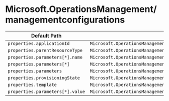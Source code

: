 # Microsoft.OperationsManagement/managementconfigurations

| Default Path | Alias |
|---|---|
| `properties.applicationId` | `Microsoft.OperationsManagement/managementconfigurations/applicationId` |
| `properties.parentResourceType` | `Microsoft.OperationsManagement/managementconfigurations/parentResourceType` |
| `properties.parameters[*].name` | `Microsoft.OperationsManagement/managementconfigurations/parameters[*].name` |
| `properties.parameters[*]` | `Microsoft.OperationsManagement/managementconfigurations/parameters[*]` |
| `properties.parameters` | `Microsoft.OperationsManagement/managementconfigurations/parameters` |
| `properties.provisioningState` | `Microsoft.OperationsManagement/managementconfigurations/provisioningState` |
| `properties.template` | `Microsoft.OperationsManagement/managementconfigurations/template` |
| `properties.parameters[*].value` | `Microsoft.OperationsManagement/managementconfigurations/parameters[*].value` |

